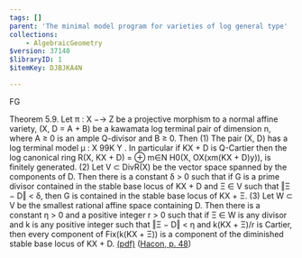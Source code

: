 ```yaml
---
tags: []
parent: 'The minimal model program for varieties of log general type'
collections:
    - AlgebraicGeometry
$version: 37140
$libraryID: 1
$itemKey: DJBJKA4N

---
```

FG

Theorem 5.9. Let π : X −→ Z be a projective morphism to a normal affine variety, (X, D = A + B) be a kawamata log terminal pair of dimension n, where A ≥ 0 is an ample Q-divisor and B ≥ 0. Then (1) The pair (X, D) has a log terminal model μ : X 99K Y . In particular if KX + D is Q-Cartier then the log canonical ring R(X, KX + D) = ⊕ m∈N H0(X, OX(xm(KX + D)y)), is finitely generated. (2) Let V ⊂ DivR(X) be the vector space spanned by the components of D. Then there is a constant δ > 0 such that if G is a prime divisor contained in the stable base locus of KX + D and Ξ ∈ V such that ‖Ξ − D‖ &#x3C; δ, then G is contained in the stable base locus of KX + Ξ. (3) Let W ⊂ V be the smallest rational affine space containing D. Then there is a constant η > 0 and a positive integer r > 0 such that if Ξ ∈ W is any divisor and k is any positive integer such that ‖Ξ − D‖ &#x3C; η and k(KX + Ξ)/r is Cartier, then every component of Fix(k(KX + Ξ)) is a component of the diminished stable base locus of KX + D. <a href="zotero://open-pdf/library/items/MGYCHESS?page=48&#x26;annotation=MYM82Q5E">(pdf)</a></a> (<a href="zotero://select/library/items/SESCHRT5">Hacon, p. 48</a>)
